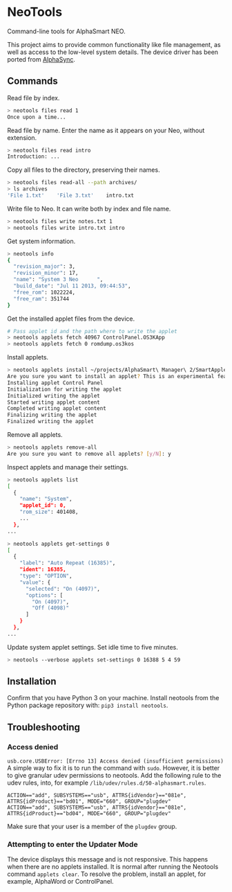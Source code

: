 # NeoTools

Command-line tools for AlphaSmart NEO.

This project aims to provide common functionality like file management, as well as 
access to the low-level system details.
The device driver has been ported from [AlphaSync](https://github.com/tSoniq/alphasync/).

## Commands

Read file by index.

```bash
> neotools files read 1
Once upon a time...
````

Read file by name. Enter the name as it appears on your Neo, without extension.

```bash
> neotools files read intro
Introduction: ...
````

Copy all files to the directory, preserving their names.
```bash
> neotools files read-all --path archives/
> ls archives
'File 1.txt'    'File 3.txt'    intro.txt
```

Write file to Neo. It can write both by index and file name.
```bash
> neotools files write notes.txt 1
> neotools files write intro.txt intro
```

Get system information.
```bash
> neotools info
{
  "revision_major": 3,
  "revision_minor": 17,
  "name": "System 3 Neo      ",
  "build_date": "Jul 11 2013, 09:44:53",
  "free_rom": 1022224,
  "free_ram": 351744
}
```

Get the installed applet files from the device.
```bash
# Pass applet id and the path where to write the applet
> neotools applets fetch 40967 ControlPanel.OS3KApp
> neotools applets fetch 0 romdump.os3kos
```

Install applets.
```bash
> neotools applets install ~/projects/AlphaSmart\ Manager\ 2/SmartApplets/ControlPanel.OS3KApp
Are you sure you want to install an applet? This is an experimental feature. [y/N]: y
Installing applet Control Panel
Initialization for writing the applet
Initialized writing the applet
Started writing applet content
Completed writing applet content
Finalizing writing the applet
Finalized writing the applet
```

Remove all applets.
```bash
> neotools applets remove-all
Are you sure you want to remove all applets? [y/N]: y
```

Inspect applets and manage their settings.
```bash
> neotools applets list
[
  {
    "name": "System",
    "applet_id": 0,
    "rom_size": 401408,
    ...
  },
...
```

```bash
> neotools applets get-settings 0
[
  {
    "label": "Auto Repeat (16385)",
    "ident": 16385,
    "type": "OPTION",
    "value": {
      "selected": "On (4097)",
      "options": [
        "On (4097)",
        "Off (4098)"
      ]
    }
  },
...
```
Update system applet settings. Set idle time to five minutes.
```bash
> neotools --verbose applets set-settings 0 16388 5 4 59
```



## Installation

Confirm that you have Python 3 on your machine. Install neotools from the Python package repository with:
`pip3 install neotools`.

## Troubleshooting

### Access denied
`usb.core.USBError: [Errno 13] Access denied (insufficient permissions)`  
A simple way to fix it is to run the command with `sudo`. However, it is
better to give granular udev permissions to neotools. Add the following rule to 
the udev rules, into, for example `/lib/udev/rules.d/50-alphasmart.rules`.
```
ACTION=="add", SUBSYSTEMS=="usb", ATTRS{idVendor}=="081e", ATTRS{idProduct}=="bd01", MODE="660", GROUP="plugdev"
ACTION=="add", SUBSYSTEMS=="usb", ATTRS{idVendor}=="081e", ATTRS{idProduct}=="bd04", MODE="660", GROUP="plugdev"
```
Make sure that your user is a member of the `plugdev` group.

### Attempting to enter the Updater Mode
The device displays this message and is not responsive.
This happens when there are no applets installed. It is normal after running the
Neotools command `applets clear`. To resolve the problem, install an applet,
for example, AlphaWord or ControlPanel.

